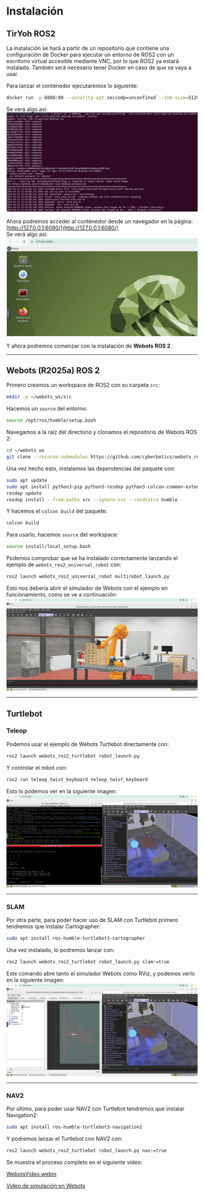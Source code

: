 # Instalación

## TirYoh ROS2

La instalación se hará a partir de un repositorio que contiene una configuración de Docker para ejecutar un entorno de ROS2 con un escritorio virtual accesible mediante VNC, por lo que ROS2 ya estará instalado. También será necesario tener Docker en caso de que se vaya a usar.

Para lanzar el contenedor ejecutaremos lo siguiente:

```bash
docker run -p 6080:80 --security-opt seccomp=unconfined --shm-size=512m ghcr.io/tiryoh/ros2-desktop-vnc:humble
```

Se verá algo así:  
![Inicio del entorno VNC](images/GazeboCap1.png)

Ahora podremos acceder al contenedor desde un navegador en la página:  
[http://127.0.0.1:6080/](http://127.0.0.1:6080/)  
Se verá algo así:  
![Acceso vía navegador](images/GazeboCap2.png)

Y ahora podremos comenzar con la instalación de **Webots ROS 2**.

---

## Webots (R2025a) ROS 2

Primero creamos un workspace de ROS2 con su carpeta `src`:

```bash
mkdir -p ~/webots_ws/src
```

Hacemos un `source` del entorno:

```bash
source /opt/ros/humble/setup.bash
```

Navegamos a la raíz del directorio y clonamos el repositorio de Webots ROS 2:

```bash
cd ~/webots_ws
git clone --recurse-submodules https://github.com/cyberbotics/webots_ros2.git src/webots_ros2
```

Una vez hecho esto, instalamos las dependencias del paquete con:

```bash
sudo apt update
sudo apt install python3-pip python3-rosdep python3-colcon-common-extensions
rosdep update
rosdep install --from-paths src --ignore-src --rosdistro humble
```

Y hacemos el `colcon build` del paquete:

```bash
colcon build
```

Para usarlo, hacemos `source` del workspace:

```bash
source install/local_setup.bash
```

Podemos comprobar que se ha instalado correctamente lanzando el ejemplo de `webots_ros2_universal_robot` con:

```bash
ros2 launch webots_ros2_universal_robot multirobot_launch.py
```

Esto nos debería abrir el simulador de Webots con el ejemplo en funcionamiento, como se ve a continuación:  
![Simulación de multirobots en Webots](images/WebotsCap1.png)

---

## Turtlebot

### Teleop

Podemos usar el ejemplo de Webots Turtlebot directamente con:

```bash
ros2 launch webots_ros2_turtlebot robot_launch.py
```

Y controlar el robot con:

```bash
ros2 run teleop_twist_keyboard teleop_twist_keyboard
```

Esto lo podemos ver en la siguiente imagen:  
![Teleoperación de Turtlebot en Webots](images/WebotsCap2.png)

---

### SLAM

Por otra parte, para poder hacer uso de SLAM con Turtlebot primero tendremos que instalar Cartographer:

```bash
sudo apt install ros-humble-turtlebot3-cartographer
```

Una vez instalado, lo podremos lanzar con:

```bash
ros2 launch webots_ros2_turtlebot robot_launch.py slam:=true
```

Este comando abre tanto el simulador Webots como RViz, y podemos verlo en la siguiente imagen:  
![SLAM con Turtlebot en Webots + RViz](images/WebotsCap3.png)

---

### NAV2

Por último, para poder usar NAV2 con Turtlebot tendremos que instalar Navigation2:

```bash
sudo apt install ros-humble-turtlebot3-navigation2
```

Y podremos lanzar el Turtlebot con NAV2 con:

```bash
ros2 launch webots_ros2_turtlebot robot_launch.py nav:=true
```

Se muestra el proceso completo en el siguiente video:

[WebotsVideo.webm](https://github.com/user-attachments/assets/039a71ad-05ca-4e6a-9d97-3682d715ff75)

[Video de simulación en Webots](https://drive.google.com/file/d/1v1eEK31NI5DHpot0LFUTxuvDAyhIwg_7/view?usp=sharing)
